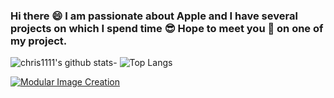 ### Hi there 😄 I am passionate about Apple and I have several projects on which I spend time 😎 Hope to meet you 🤝 on one of my project.
![chris1111's github stats](https://github-readme-stats.vercel.app/api?username=chris1111&show_icons=true)- ![Top Langs](https://github-readme-stats.vercel.app/api/top-langs/?username=chris1111&show_icons=true)


[![Modular Image Creation](https://user-images.githubusercontent.com/6248794/90334647-2a413f00-df9d-11ea-9a8b-577ad4b0c329.png)
](https://github.com/chris1111?tab=repositories)

















